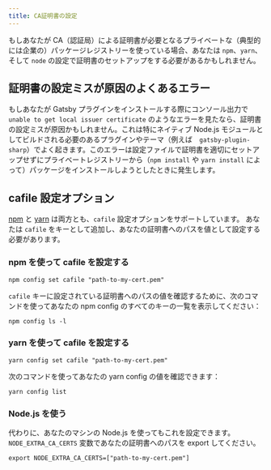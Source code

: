 ```yaml
---
title: CA証明書の設定
---
```


もしあなたが CA（認証局）による証明書が必要となるプライベートな（典型的には企業の）パッケージレジストリーを使っている場合、あなたは `npm`、`yarn`、そして `node` の設定で証明書のセットアップをする必要があるかもしれません。

## 証明書の設定ミスが原因のよくあるエラー

もしあなたが Gatsby プラグインをインストールする際にコンソール出力で `unable to get local issuer certificate` のようなエラーを見たなら、証明書の設定ミスが原因かもしれません。これは特にネイティブ Node.js モジュールとしてビルドされる必要のあるプラグインやテーマ（例えば　`gatsby-plugin-sharp`）でよく起きます。このエラーは設定ファイルで証明書を適切にセットアップせずにプライベートレジストリーから（`npm install` や `yarn install` によって）パッケージをインストールしようとしたときに発生します。

## cafile 設定オプション

[npm](https://docs.npmjs.com/misc/config#cafile) と [yarn](https://yarnpkg.com/lang/en/docs/cli/config/) は両方とも、`cafile` 設定オプションをサポートしています。 あなたは `cafile` をキーとして追加し、あなたの証明書へのパスを値として設定する必要があります。

### npm を使って cafile を設定する

```shell
npm config set cafile "path-to-my-cert.pem"
```

`cafile` キーに設定されている証明書へのパスの値を確認するために、次のコマンドを使ってあなたの npm config のすべてのキーの一覧を表示してください：

```shell
npm config ls -l
```

### yarn を使って cafile を設定する

```shell
yarn config set cafile "path-to-my-cert.pem"
```

次のコマンドを使ってあなたの yarn config の値を確認できます：

```shell
yarn config list
```

### Node.js を使う

代わりに、あなたのマシンの Node.js を使ってもこれを設定できます。`NODE_EXTRA_CA_CERTS` 変数であなたの証明書へのパスを export してください。

```shell
export NODE_EXTRA_CA_CERTS=["path-to-my-cert.pem"]
```
